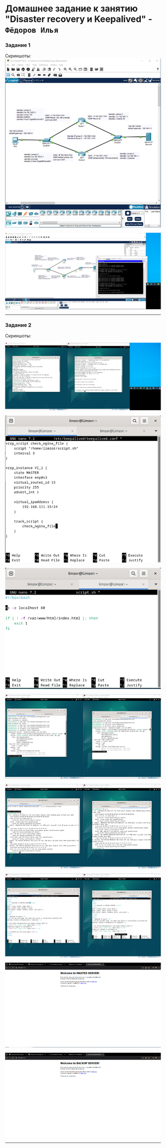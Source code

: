 # Домашнее задание к занятию "Disaster recovery и Keepalived" - `Фёдоров Илья`

### Задание 1

Скриншоты:
![alt text](https://github.com/Limzor/Disaster_Recovery/blob/main/Screenshot_1.png)

![alt text](https://github.com/Limzor/Disaster_Recovery/blob/main/Screenshot_2.png)

---

### Задание 2 

Скриншоты:

![alt text](https://github.com/Limzor/Disaster_Recovery/blob/main/Screenshot_3.png)

![alt text](https://github.com/Limzor/Disaster_Recovery/blob/main/Screenshot_4.png)

![alt text](https://github.com/Limzor/Disaster_Recovery/blob/main/Screenshot_5.png)

![alt text](https://github.com/Limzor/Disaster_Recovery/blob/main/Screenshot_6.png)

![alt text](https://github.com/Limzor/Disaster_Recovery/blob/main/Screenshot_7.png)

![alt text](https://github.com/Limzor/Disaster_Recovery/blob/main/Screenshot_8.png)

![alt text](https://github.com/Limzor/Disaster_Recovery/blob/main/Screenshot_9.png)

![alt text](https://github.com/Limzor/Disaster_Recovery/blob/main/Screenshot_10.png)


---
